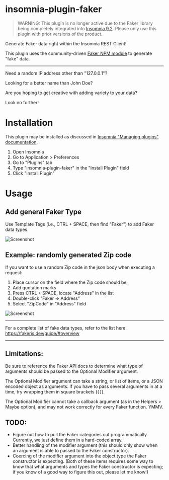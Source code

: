 # insomnia-plugin-faker

> WARNING: This plugin is no longer active due to the Faker library being completely integrated into [Insomnia 9.2](https://konghq.com/blog/product-releases/announcing-insomnia-9-2). Please only use this plugin with prior versions of the product.

Generate Faker data right within the Insomnia REST Client!

This plugin uses the community-driven [Faker NPM module](https://www.npmjs.com/package/@faker-js/faker) to generate "fake" data.

---

Need a random IP address other than "127.0.0.1"?

Looking for a better name than John Doe?

Are you hoping to get creative with adding variety to your data?

Look no further!

# Installation

This plugin may be installed as discussed in [Insomnia "Managing plugins" documentation](https://support.insomnia.rest/article/26-plugins#managing-plugins).

1. Open Insomnia
2. Go to Application > Preferences
3. Go to "Plugins" tab
4. Type "insomnia-plugin-faker" in the "Install Plugin" field
5. Click "Install Plugin"

# Usage

## Add general Faker Type

Use Template Tags (i.e., CTRL + SPACE, then find "Faker") to add Faker data types.

![Screenshot](https://raw.githubusercontent.com/bbbco/insomnia-plugin-faker/master/readme-ss-add.png)

## Example: randomly generated Zip code

If you want to use a random Zip code in the json body when executing a request:

1. Place cursor on the field where the Zip code should be,
2. Add quotation marks
3. Press CTRL + SPACE, locate "Address" in the list
4. Double-click "Faker ⇒ Address"
5. Select "ZipCode" in "Address" field

![Screenshot](https://raw.githubusercontent.com/bbbco/insomnia-plugin-faker/master/readme-ss-specific.png)

---

For a complete list of fake data types, refer to the list here: https://fakerjs.dev/guide/#overview

---

## Limitations:

Be sure to reference the Faker API docs to determine what type of arguments should be passed to the Optional Modifier argument.

The Optional Modifier argument can take a string, or list of items, or a JSON encoded object as arguments. If you have to pass several arguments in at a time, try wrapping them in square brackets (`[]`).

The Optional Modifier cannot take a callback argument (as in the Helpers > Maybe option), and may not work correctly for every Faker function. YMMV.

## TODO:

- Figure out how to pull the Faker categories out programmatically. Currently, we just define them in a hard-coded array.
- Better handling of the modifier argument (this should only show when an argument is able to passed to the Faker constructor).
- Coercing of the modifier argument into the object type the Faker constructor is expecting.
  (Both of these items requires some way to know that what arguments and types the Faker constructor is expecting; if you know of a good way to figure this out, please let me know!)
